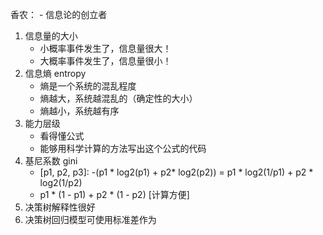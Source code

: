 香农：
    - 信息论的创立者
1. 信息量的大小
    - 小概率事件发生了，信息量很大！
    - 大概率事件发生了，信息量很小！
2. 信息熵 entropy
    - 熵是一个系统的混乱程度
    - 熵越大，系统越混乱的（确定性的大小）
    - 熵越小，系统越有序
3. 能力层级
    - 看得懂公式
    - 能够用科学计算的方法写出这个公式的代码
4. 基尼系数 gini
    - [p1, p2, p3]: -(p1 * log2(p1) + p2* log2(p2)) = p1 * log2(1/p1) + p2 * log2(1/p2)
    - p1 * (1 - p1) + p2 * (1 - p2) [计算方便]
5. 决策树解释性很好
6. 决策树回归模型可使用标准差作为